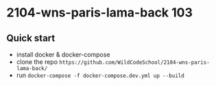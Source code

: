 # 2104-wns-paris-lama-back 103
## Quick start 

- install docker & docker-compose 
- clone the repo ``` https://github.com/WildCodeSchool/2104-wns-paris-lama-back/ ```
- run ``` docker-compose -f docker-compose.dev.yml up --build ```
